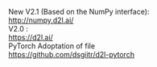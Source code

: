 New V2.1 (Based on the NumPy interface):  <br/>
http://numpy.d2l.ai/ <br/>
V2.0 : <br/>
https://d2l.ai/ <br/>
PyTorch Adoptation of file <br/>
https://github.com/dsgiitr/d2l-pytorch <br/>
